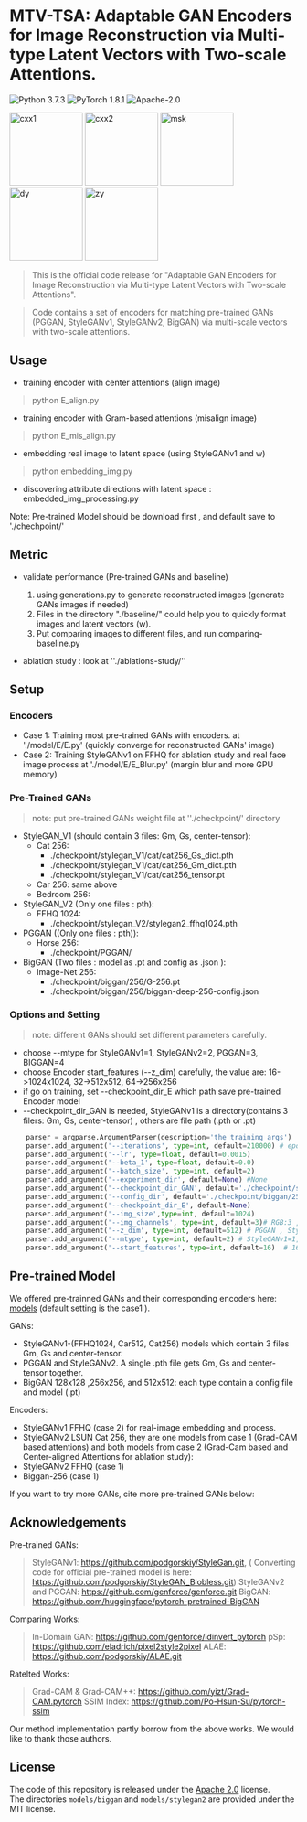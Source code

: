 

# MTV-TSA: Adaptable GAN Encoders for Image Reconstruction via Multi-type Latent Vectors with Two-scale Attentions.

![Python 3.7.3](https://img.shields.io/badge/python-3.7.3-blue.svg?style=plastic)
![PyTorch 1.8.1](https://img.shields.io/badge/pytorch-1.8.1-blue.svg?style=plastic) 
![Apache-2.0](https://img.shields.io/badge/License-Apache%202.0-green.svg?style=plastic)

  <img src="./images/cxx1.gif" width = "128" height = "128" alt="cxx1"  />  <img src="./images/cxx2.gif" width = "128" height = "128" alt="cxx2"  />  <img src="./images/msk.gif" width = "128" height = "128" alt="msk" />   <img src="./images/dy.gif" width = "128" height = "128" alt="dy" />  <img src="./images/zy.gif" width = "128" height = "128" alt="zy" /> 


>This is the official code release for "Adaptable GAN Encoders for Image Reconstruction via Multi-type Latent Vectors with Two-scale Attentions". 

>Code contains a set of encoders for matching  pre-trained GANs (PGGAN, StyleGANv1, StyleGANv2, BigGAN)  via multi-scale vectors with two-scale attentions.


##  Usage

- training encoder with center attentions (align image)

> python E_align.py

- training encoder with Gram-based attentions (misalign image)

> python E_mis_align.py

- embedding real image to latent space (using StyleGANv1 and w)

> python embedding_img.py

- discovering attribute directions with latent space : embedded_img_processing.py

Note: Pre-trained Model should be download first , and default save to './chechpoint/'

## Metric

- validate performance (Pre-trained GANs and baseline)

  1. using generations.py to generate reconstructed images (generate GANs images if needed)
  2. Files in the directory "./baseline/" could help you to quickly format images and latent vectors (w).
  3. Put comparing images to different files, and run comparing-baseline.py


- ablation study : look at  ''./ablations-study/''


## Setup

###   Encoders

- Case 1: Training most pre-trained GANs with encoders. 
at './model/E/E.py' (quickly converge for reconstructed GANs' image)
- Case 2: Training StyleGANv1 on FFHQ for ablation study and real face image process
at './model/E/E_Blur.py'  (margin blur and more GPU memory)

###   Pre-Trained GANs
> note: put pre-trained GANs weight file at ''./checkpoint/' directory
- StyleGAN_V1 (should contain 3 files: Gm, Gs, center-tensor):
  - Cat 256:
    - ./checkpoint/stylegan_V1/cat/cat256_Gs_dict.pth
    - ./checkpoint/stylegan_V1/cat/cat256_Gm_dict.pth
    - ./checkpoint/stylegan_V1/cat/cat256_tensor.pt
  - Car 256: same above
  - Bedroom 256:
- StyleGAN_V2 (Only one files : pth):
  - FFHQ 1024:
    - ./checkpoint/stylegan_V2/stylegan2_ffhq1024.pth
- PGGAN ((Only one files : pth)): 
  - Horse 256:
    - ./checkpoint/PGGAN/
- BigGAN (Two files : model as .pt and config as .json ):
  - Image-Net 256:
    - ./checkpoint/biggan/256/G-256.pt
    - ./checkpoint/biggan/256/biggan-deep-256-config.json

###  Options and Setting
> note: different GANs  should set different parameters carefully. 

-  choose --mtype for StyleGANv1=1, StyleGANv2=2, PGGAN=3, BIGGAN=4
-  choose Encoder start_features (--z_dim) carefully, the value are: 16->1024x1024, 32->512x512, 64->256x256
-  if go on training, set --checkpoint_dir_E which path save pre-trained Encoder model
-  --checkpoint_dir_GAN is needed, StyleGANv1 is a directory(contains 3 filers: Gm, Gs, center-tensor) , others are file path (.pth or .pt)
```python
    parser = argparse.ArgumentParser(description='the training args')
    parser.add_argument('--iterations', type=int, default=210000) # epoch = iterations//30000
    parser.add_argument('--lr', type=float, default=0.0015)
    parser.add_argument('--beta_1', type=float, default=0.0)
    parser.add_argument('--batch_size', type=int, default=2)
    parser.add_argument('--experiment_dir', default=None) #None
    parser.add_argument('--checkpoint_dir_GAN', default='./checkpoint/stylegan_v2/stylegan2_ffhq1024.pth') #None  ./checkpoint/stylegan_v1/ffhq1024/ or ./checkpoint/stylegan_v2/stylegan2_ffhq1024.pth or ./checkpoint/biggan/256/G-256.pt
    parser.add_argument('--config_dir', default='./checkpoint/biggan/256/biggan-deep-256-config.json') # BigGAN needs it
    parser.add_argument('--checkpoint_dir_E', default=None)
    parser.add_argument('--img_size',type=int, default=1024)
    parser.add_argument('--img_channels', type=int, default=3)# RGB:3 ,L:1
    parser.add_argument('--z_dim', type=int, default=512) # PGGAN , StyleGANs are 512. BIGGAN is 128
    parser.add_argument('--mtype', type=int, default=2) # StyleGANv1=1, StyleGANv2=2, PGGAN=3, BigGAN=4
    parser.add_argument('--start_features', type=int, default=16)  # 16->1024 32->512 64->256
```

## Pre-trained Model

We offered pre-trainned GANs and their corresponding encoders here: [models](https://drive.google.com/drive/folders/1vqx5Sol04MAbeNLk9h0ouo8MiR3rJI4f?usp=sharing)  (default setting is the case1 ).

GANs:

- StyleGANv1-(FFHQ1024,  Car512, Cat256) models which contain 3 files Gm, Gs and center-tensor.
- PGGAN and StyleGANv2.  A single .pth file  gets Gm, Gs and center-tensor together.
-  BigGAN 128x128 ,256x256, and 512x512: each type contain a config file and model (.pt)

Encoders:

- StyleGANv1 FFHQ (case 2) for real-image embedding and process.
- StyleGANv2 LSUN Cat 256, they are one models from case 1 (Grad-CAM based attentions) and both models from case 2 (Grad-Cam based and Center-aligned Attentions  for ablation study):
- StyleGANv2 FFHQ (case 1)
- Biggan-256 (case 1)

If you want to try more GANs, cite more pre-trained GANs below:


##  Acknowledgements

Pre-trained GANs:

> StyleGANv1: https://github.com/podgorskiy/StyleGan.git, 
> ( Converting  code for official pre-trained model  is here: https://github.com/podgorskiy/StyleGAN_Blobless.git)
> StyleGANv2 and PGGAN: https://github.com/genforce/genforce.git
> BigGAN: https://github.com/huggingface/pytorch-pretrained-BigGAN

Comparing Works:

> In-Domain GAN: https://github.com/genforce/idinvert_pytorch
> pSp: https://github.com/eladrich/pixel2style2pixel
> ALAE: https://github.com/podgorskiy/ALAE.git

Ratelted Works:

> Grad-CAM & Grad-CAM++: https://github.com/yizt/Grad-CAM.pytorch
> SSIM Index: https://github.com/Po-Hsun-Su/pytorch-ssim

Our method implementation partly borrow from the above works. We would like to thank those authors.


## License

The code of this repository is released under the [Apache 2.0](LICENSE) license.<br>The directories `models/biggan` and `models/stylegan2` are provided under the MIT license.<br>


